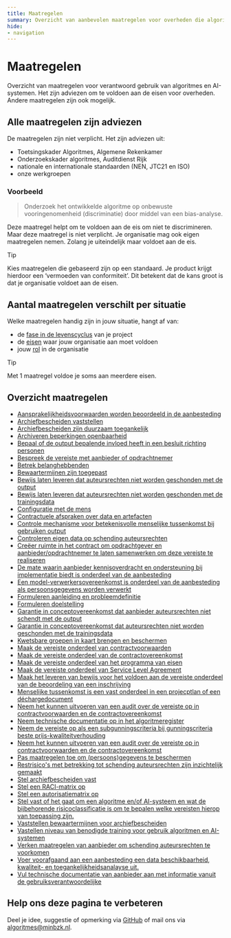 ```yaml
---
title: Maatregelen
summary: Overzicht van aanbevolen maatregelen voor overheden die algoritmes of AI ontwikkelen of gebruiken. De maatregelen helpen om te voldoen aan de eisen.
hide:
- navigation
---
```

# Maatregelen
Overzicht van maatregelen voor verantwoord gebruik van algoritmes en AI-systemen. Het zijn adviezen om te voldoen aan de eisen voor overheden. Andere maatregelen zijn ook mogelijk.

## Alle maatregelen zijn adviezen
De maatregelen zijn niet verplicht. Het zijn adviezen uit:
- Toetsingskader Algoritmes, Algemene Rekenkamer
- Onderzoekskader algoritmes, Auditdienst Rijk
- nationale en internationale standaarden (NEN, JTC21 en ISO)
- onze werkgroepen

### Voorbeeld
> Onderzoek het ontwikkelde algoritme op onbewuste vooringenomenheid (discriminatie) door middel van een bias-analyse.

Deze maatregel helpt om te voldoen aan de eis om niet te discrimineren. Maar deze maatregel is niet verplicht. Je organisatie mag ook eigen maatregelen nemen. Zolang je uiteindelijk maar voldoet aan de eis.

> [!TIP]
> Kies maatregelen die gebaseerd zijn op een standaard. Je product krijgt hierdoor een ‘vermoeden van conformiteit’. Dit betekent dat de kans groot is dat je organisatie voldoet aan de eisen.

## Aantal maatregelen verschilt per situatie
Welke maatregelen handig zijn in jouw situatie, hangt af van:
- de [fase in de levenscyclus](https://minbzk.github.io/Algoritmekader/levenscyclus/) van je project
- de [eisen](https://minbzk.github.io/Algoritmekader/vereisten/) waar jouw organisatie aan moet voldoen
- jouw [rol](https://minbzk.github.io/Algoritmekader/rollen/) in de organisatie

> [!TIP]
> Met 1 maatregel voldoe je soms aan meerdere eisen.

## Overzicht maatregelen
- [Aansprakelijkheidsvoorwaarden worden beoordeeld in de aanbesteding](https://minbzk.github.io/Algoritmekader/maatregelen/aansprakelijkheidsvoorwaarden_aanbieder_onderdeel_beoordelingsmatrix/index.html)
- [Archiefbescheiden vaststellen](https://minbzk.github.io/Algoritmekader/maatregelen/archiveren_vaststellen_documenten/index.html)
- [Archiefbescheiden zijn duurzaam toegankelijk](https://minbzk.github.io/Algoritmekader/maatregelen/archiveren_duurzaam_toegankelijk/index.html)
- [Archiveren beperkingen openbaarheid](https://minbzk.github.io/Algoritmekader/maatregelen/archiveren_beperkingen_openbaarheid/index.html)
- [Bepaal of de output bepalende invloed heeft in een besluit richting personen](https://minbzk.github.io/Algoritmekader/maatregelen/bepalende_invloed_besluit_richting_personen/index.html)
- [Bespreek de vereiste met aanbieder of opdrachtnemer](https://minbzk.github.io/Algoritmekader/maatregelen/bespreek_vereiste_met_aanbieder/index.html)
- [Betrek belanghebbenden](https://minbzk.github.io/Algoritmekader/maatregelen/betrek_belanghebbenden/index.html)
- [Bewaartermijnen zijn toegepast](https://minbzk.github.io/Algoritmekader/maatregelen/archiveren_bewaartermijnen_implementeren/index.html)
- [Bewijs laten leveren dat auteursrechten niet worden geschonden met de output](https://minbzk.github.io/Algoritmekader/maatregelen/leveren_bewijs_niet_schenden_auteursrechten_output/index.html)
- [Bewijs laten leveren dat auteursrechten niet worden geschonden met de trainingsdata](https://minbzk.github.io/Algoritmekader/maatregelen/leveren_bewijs_niet_schenden_auteursrechten_output/index.html)
- [Configuratie met de mens](https://minbzk.github.io/Algoritmekader/maatregelen/configuratie_met_de_mens/index.html)
- [Contractuele afspraken over data en artefacten](https://minbzk.github.io/Algoritmekader/maatregelen/contractuele_afspraken_data_en_artefacten/index.html)
- [Controle mechanisme voor betekenisvolle menselijke tussenkomst bij gebruiken output](https://minbzk.github.io/Algoritmekader/maatregelen/controle_mechanisme_betekenisvolle_menselijke_tussenkomst/index.html)
- [Controleren eigen data op schending auteursrechten](https://minbzk.github.io/Algoritmekader/maatregelen/controle_eigen_data_schending_auteursrechten/index.html)
- [Creëer ruimte in het contract om opdrachtgever en aanbieder/opdrachtnemer te laten samenwerken om deze vereiste te realiseren](https://minbzk.github.io/Algoritmekader/maatregelen/creeer_ruimte_voor_samenwerking_in_contract/index.html)
- [De mate waarin aanbieder kennisoverdracht en ondersteuning bij implementatie biedt is onderdeel van de aanbesteding](https://minbzk.github.io/Algoritmekader/maatregelen/vaststellen_benodigde_kennisoverdracht_enondersteuning/index.html)
- [Een model-verwerkersovereenkomst is onderdeel van de aanbesteding als persoonsgegevens worden verwerkt](https://minbzk.github.io/Algoritmekader/maatregelen/model-verwerkersovereenkomst_onderdeel_aanbesteding/index.html)
- [Formuleren aanleiding en probleemdefinitie](https://minbzk.github.io/Algoritmekader/maatregelen/formuleren_probleemdefinitie/index.html)
- [Formuleren doelstelling](https://minbzk.github.io/Algoritmekader/maatregelen/formuleren_doelstellling/index.html)
- [Garantie in conceptovereenkomst dat aanbieder auteursrechten niet schendt met de output](https://minbzk.github.io/Algoritmekader/maatregelen/schending_auteursrechten_output_onderdeel_conceptovereenkomst/index.html)
- [Garantie in conceptovereenkomst dat auteursrechten niet worden geschonden met de trainingsdata](https://minbzk.github.io/Algoritmekader/maatregelen/schending_auteursrechten_trainingsdata_onderdeel_conceptovereenkomst/index.html)
- [Kwetsbare groepen in kaart brengen en beschermen](https://minbzk.github.io/Algoritmekader/maatregelen/kwetsbare_groepen/index.html)
- [Maak de vereiste onderdeel van contractvoorwaarden](https://minbzk.github.io/Algoritmekader/maatregelen/maak_vereiste_onder_van_contractvoorwaarden/index.html)
- [Maak de vereiste onderdeel van de contractovereenkomst](https://minbzk.github.io/Algoritmekader/maatregelen/maak_vereiste_onderdeel_van_contractovereenkomst/index.html)
- [Maak de vereiste onderdeel van het programma van eisen](https://minbzk.github.io/Algoritmekader/maatregelen/maak_de_vereiste_onderdeel_van_programma_van_eisen/index.html)
- [Maak de vereiste onderdeel van Service Level Agreement](https://minbzk.github.io/Algoritmekader/maatregelen/maak_vereiste_onderdeel_van_service_level_agreement/index.html)
- [Maak het leveren van bewijs voor het voldoen aan de vereiste onderdeel van de beoordeling van een inschrijving](https://minbzk.github.io/Algoritmekader/maatregelen/leveren_bewijs_onderdeel_beoordeling_inschrijving.md/index.html)
- [Menselijke tussenkomst is een vast onderdeel in een projecptlan of een déchargedocument](https://minbzk.github.io/Algoritmekader/maatregelen/menselijke_tussenkomst_projectplan_en_dchargedocument/index.html)
- [Neem het kunnen uitvoeren van een audit over de vereiste op in contractvoorwaarden en de contractovereenkomst](https://minbzk.github.io/Algoritmekader/maatregelen/uitvoeren_audit_voor_naleving_vereiste/index.html)
- [Neem technische documentatie op in het algoritmeregister](https://minbzk.github.io/Algoritmekader/maatregelen/neem_technische_documentatie_in_algoritmeregister/index.html)
- [Neem de vereiste op als een subgunningscriteria bij gunningscriteria beste prijs-kwaliteitverhouding](https://minbzk.github.io/Algoritmekader/maatregelen/neem_vereiste_op_als_subgunningscriteria/index.html)
- [Neem het kunnen uitvoeren van een audit over de vereiste op in contractvoorwaarden en de contractovereenkomst](https://minbzk.github.io/Algoritmekader/maatregelen/uitvoeren_audit_voor_naleving_vereiste/index.html)
- [Pas maatregelen toe om (persoons)gegevens te beschermen](https://minbzk.github.io/Algoritmekader/maatregelen/dataminimalisatie_pseudonimisering_anonimisering_aggregeren_persoonsgegevens/index.html])
- [Restrisico's met betrekking tot schending auteursrechten zijn inzichtelijk gemaakt](https://minbzk.github.io/Algoritmekader/maatregelen/omgaan_restrisico's_aanbiede_onderdeel_beoordelingsmaatrix/index.html)
- [Stel archiefbescheiden vast](https://minbzk.github.io/Algoritmekader/maatregelen/stel_archiefbescheiden_vast/index.html)
- [Stel een RACI-matrix op](https://minbzk.github.io/Algoritmekader/maatregelen/stel_een_RACI-matrix_op/index.html)
- [Stel een autorisatiematrix op](https://minbzk.github.io/Algoritmekader/maatregelen/autorisatiematrix_inrichten/index.html)
- [Stel vast of het gaat om een algoritme en/of AI-systeem en wat de bijbehorende risicoclassificatie is om te bepalen welke vereisten hierop van toepassing zijn.](https://minbzk.github.io/Algoritmekader/maatregelen/vaststellen_typen_algoritme_of_AI-systeem_en_risicoclassificatie/index.html)
- [Vaststellen bewaartermijnen voor archiefbescheiden](https://minbzk.github.io/Algoritmekader/maatregelen/archiveren_bewaartermijnen/index.html)
- [Vastellen niveau van benodigde training voor gebruik algoritmen en AI-systemen](https://minbzk.github.io/Algoritmekader/maatregelen/vaststellen_passend_trainingsniveau_door_aanbieder/index.html)
- [Verken maatregelen van aanbieder om schending auteursrechten te voorkomen](https://minbzk.github.io/Algoritmekader/maatregelen/getroffen_maatregelen_van_aanbieder_voorkomen_schending_auteursrechten/index.html)
- [Voer voorafgaand aan een aanbesteding een data beschikbaarheid, kwaliteit- en toegankelijkheidsanalayse uit.](https://minbzk.github.io/Algoritmekader/maatregelen/voer_een_data_beschikbaarheid_kwaliteit_en_toegankelijkheidsanalyse_uit/index.html)
- [Vul technische documentatie van aanbieder aan met informatie vanuit de gebruiksverantwoordelijke](https://minbzk.github.io/Algoritmekader/maatregelen/vaststellen_aanleveren_informatie_technische_documentatie/index.html)

## Help ons deze pagina te verbeteren
Deel je idee, suggestie of opmerking via [GitHub](https://github.com/MinBZK/Algoritmekader/edit/main/docs/maatregelen/index.md) of mail ons via [algoritmes@minbzk.nl](algoritmes@minbzk.nl).
